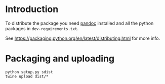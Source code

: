 # Introduction

To distribute the package you need [pandoc](http://pandoc.org) installed and all the python packages in `dev-requirements.txt`.

See https://packaging.python.org/en/latest/distributing.html for more info.

# Packaging and uploading

    python setup.py sdist
    twine upload dist/*
